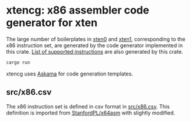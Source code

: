 # xtencg: x86 assembler code generator for xten

The large number of boilerplates in [xten0](../xten0/src/asm/inst.rs) and [xten1](../xten1/asm/inst.llrl), corresponding to the x86 instruction set, are generated by the code generator implemented in this crate. [List of supported instructions](./supported-instructions.md) are also generated by this crate.

```bash
cargo run
```

xtencg uses [Askama](https://github.com/djc/askama) for code generation templates.

## src/x86.csv

The x86 instruction set is defined in csv format in [src/x86.csv](./src/x86.csv). This definition is imported from [StanfordPL/x64asm](https://github.com/StanfordPL/x64asm) with slightly modified.
